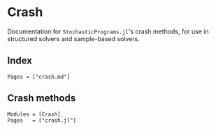 # Crash

Documentation for `StochasticPrograms.jl`'s crash methods, for use in structured solvers and sample-based solvers.

## Index

```@index
Pages = ["crash.md"]
```

## Crash methods

```@autodocs
Modules = [Crash]
Pages   = ["crash.jl"]
```
